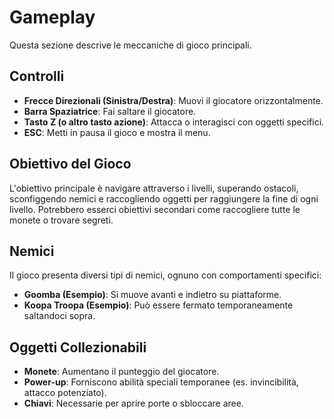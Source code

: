 # Gameplay

Questa sezione descrive le meccaniche di gioco principali.

## Controlli
- **Frecce Direzionali (Sinistra/Destra)**: Muovi il giocatore orizzontalmente.
- **Barra Spaziatrice**: Fai saltare il giocatore.
- **Tasto Z (o altro tasto azione)**: Attacca o interagisci con oggetti specifici.
- **ESC**: Metti in pausa il gioco e mostra il menu.

## Obiettivo del Gioco
L'obiettivo principale è navigare attraverso i livelli, superando ostacoli, sconfiggendo nemici e raccogliendo oggetti per raggiungere la fine di ogni livello. Potrebbero esserci obiettivi secondari come raccogliere tutte le monete o trovare segreti.

## Nemici
Il gioco presenta diversi tipi di nemici, ognuno con comportamenti specifici:
- **Goomba (Esempio)**: Si muove avanti e indietro su piattaforme.
- **Koopa Troopa (Esempio)**: Può essere fermato temporaneamente saltandoci sopra.

## Oggetti Collezionabili
- **Monete**: Aumentano il punteggio del giocatore.
- **Power-up**: Forniscono abilità speciali temporanee (es. invincibilità, attacco potenziato).
- **Chiavi**: Necessarie per aprire porte o sbloccare aree.